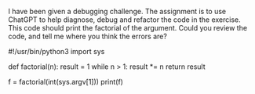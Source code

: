 I have been given a debugging challenge. The assignment is to use ChatGPT to help diagnose, debug and refactor the code in the exercise. This code should print the factorial of the argument. Could you review the code, and tell me where you think the errors are? 

#!/usr/bin/python3
import sys

def factorial(n):
    result = 1
    while n > 1:
        result *= n
    return result

f = factorial(int(sys.argv[1]))
print(f)

